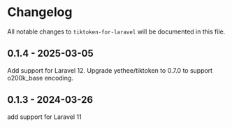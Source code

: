 # Changelog

All notable changes to `tiktoken-for-laravel` will be documented in this file.

## 0.1.4 - 2025-03-05

Add support for Laravel 12.
Upgrade yethee/tiktoken to 0.7.0 to support o200k_base encoding.

## 0.1.3 - 2024-03-26

add support for Laravel 11
